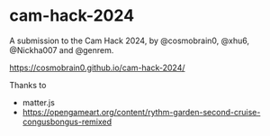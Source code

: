 # cam-hack-2024
A submission to the Cam Hack 2024, by @cosmobrain0, @xhu6, @Nickha007 and @genrem.

https://cosmobrain0.github.io/cam-hack-2024/

Thanks to
- matter.js
- https://opengameart.org/content/rythm-garden-second-cruise-congusbongus-remixed

